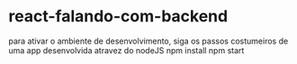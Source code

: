 # react-falando-com-backend
para ativar o ambiente de desenvolvimento, siga os passos costumeiros de uma app desenvolvida atravez do nodeJS
npm install
npm start
